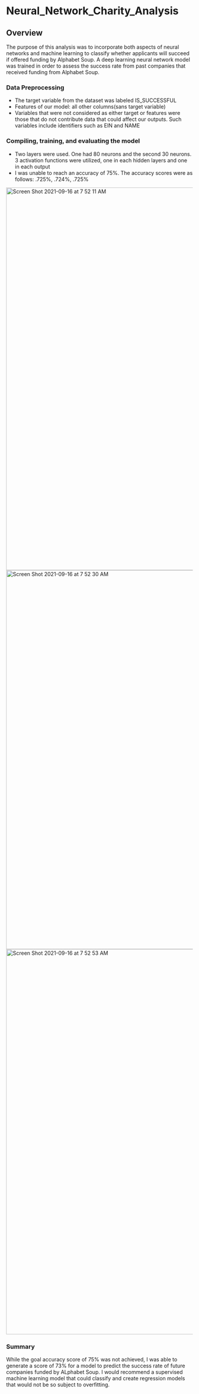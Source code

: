 # Neural_Network_Charity_Analysis

## Overview
The purpose of this analysis was to incorporate both aspects of neural networks and machine learning to classify whether applicants will succeed if offered funding by Alphabet Soup. A deep learning neural network model was trained in order to assess the success rate from past companies that received funding from Alphabet Soup.


### Data Preprocessing

- The target variable from the dataset was labeled IS_SUCCESSFUL
- Features of our model: all other columns(sans target variable)
- Variables that were not considered as either target or features were those that do not contribute data that could affect our outputs. Such variables include identifiers such as EIN and NAME

### Compiling, training, and evaluating the model

- Two layers were used. One had 80 neurons and the second 30 neurons. 3 activation functions were utilized, one in each hidden layers and one in each output
- I was unable to reach an accuracy of 75%. The accuracy scores were as follows: .725%, .724%, .725%

<img width="1033" alt="Screen Shot 2021-09-16 at 7 52 11 AM" src="https://user-images.githubusercontent.com/82029390/133607487-be505d4f-2b91-4d9f-8a2b-4d9c3868b386.png">

<img width="1023" alt="Screen Shot 2021-09-16 at 7 52 30 AM" src="https://user-images.githubusercontent.com/82029390/133607534-91d68853-4ab8-47c2-b3d2-31be3f0d026f.png">

<img width="1040" alt="Screen Shot 2021-09-16 at 7 52 53 AM" src="https://user-images.githubusercontent.com/82029390/133607557-6cd5bb84-fd45-4121-af16-abedfd576b9e.png">





### Summary
While the goal accuracy score of 75% was not achieved, I was able to generate a score of 73% for a model to predict the success rate of future companies funded by ALphabet Soup. I would recommend a supervised machine learning model that could classify and create regression models that would not be so subject to overfitting.

